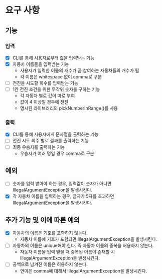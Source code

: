 # 요구 사항

## 기능

### 입력
- [X] CLI를 통해 사용자로부터 값을 입력받는 기능
- [X] 자동차 이름들을 입력받는 기능
  + 사용자가 입력한 이름의 개수가 곧 참여하는 자동차들의 개수가 됨
  + 각 이름은 whitespace 없이 comma로 구분
- [ ] 전진을 시도할 회수를 입력받는 기능
- [ ] 1칸 전진 조건을 위한 무작위 숫자를 구하는 기능
  + 각 자동차 별로 값이 따로 부여
  + 값이 4 이상일 경우에 전진
  + 명시된 라이브러리의 pickNumberInRange()를 사용

### 출력
- [X] CLI를 통해 사용자에게 문자열을 출력하는 기능
- [ ] 전진 시도 회수 별로 결과를 출력하는 기능
- [ ] 최종 우승자를 출력하는 기능
  + 우승자가 여러 명일 경우 comma로 구분

## 예외
- [ ] 숫자를 입력 받아야 하는 경우, 입력값이 숫자가 아니면 IllegalArgumentException을 발생시킨다.
- [X] 각 자동차 이름을 입력하는 경우, 글자가 5자를 초과하면 IllegalArgumentException을 발생시킨다.

## 추가 기능 및 이에 따른 예외
- [X] 자동차의 이름은 기호를 포함하지 않는다.
  + 자동차 이름에 기호가 포함되면 IllegalArgumentException을 발생시킨다.
- [ ] 자동차의 이름은 unique해야 한다. 즉 자동차 이름의 중복을 허용하지 않는다.
  + 자동차 이름을 입력 받을 때 중복된 이름이 존재할 시 IllegalArgumentException을 발생시킨다.
- [ ] 공백으로 남겨진 이름은 허용하지 않는다.
  + 연이은 comma에 대해서 IllegalArgumentException을 발생시킨다.